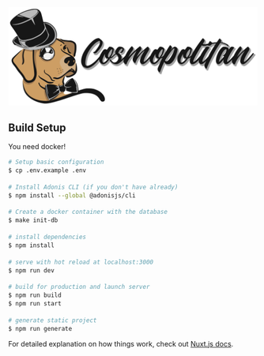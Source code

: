 ![Cosmopolitan-logo](/resources/assets/public/cosmopolitan-logo-full.png)

## Build Setup

You need docker!

``` bash
# Setup basic configuration
$ cp .env.example .env

# Install Adonis CLI (if you don't have already)
$ npm install --global @adonisjs/cli

# Create a docker container with the database
$ make init-db

# install dependencies
$ npm install

# serve with hot reload at localhost:3000
$ npm run dev

# build for production and launch server
$ npm run build
$ npm run start

# generate static project
$ npm run generate
```

For detailed explanation on how things work, check out [Nuxt.js docs](https://nuxtjs.org).

